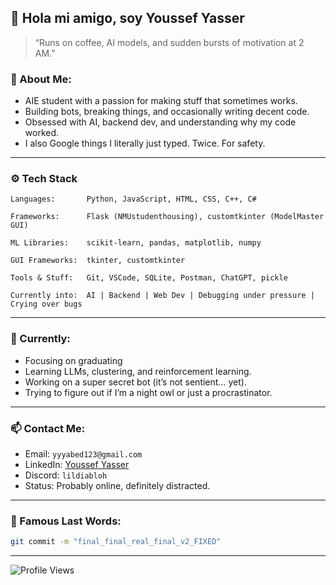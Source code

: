 ## 👋 Hola mi amigo, soy Youssef Yasser

> “Runs on coffee, AI models, and sudden bursts of motivation at 2 AM.”

### 🧠 About Me:
-  AIE student with a passion for making stuff that sometimes works.
-  Building bots, breaking things, and occasionally writing decent code.
-  Obsessed with AI, backend dev, and understanding why my code worked.
-  I also Google things I literally just typed. Twice. For safety.

---

### ⚙️ Tech Stack

```
Languages:       Python, JavaScript, HTML, CSS, C++, C#

Frameworks:      Flask (NMUstudenthousing), customtkinter (ModelMaster GUI)

ML Libraries:    scikit-learn, pandas, matplotlib, numpy

GUI Frameworks:  tkinter, customtkinter

Tools & Stuff:   Git, VSCode, SQLite, Postman, ChatGPT, pickle

Currently into:  AI | Backend | Web Dev | Debugging under pressure | Crying over bugs
```

---

### 🔭 Currently:
- Focusing on graduating
- Learning LLMs, clustering, and reinforcement learning.
- Working on a super secret bot (it’s not sentient… yet).
- Trying to figure out if I’m a night owl or just a procrastinator.

---

### 📫 Contact Me:
- Email: `yyyabed123@gmail.com`
- LinkedIn: [Youssef Yasser](https://www.linkedin.com/in/youssef-yasser-aa1a21264)
- Discord: `lildiabloh`
- Status: Probably online, definitely distracted.

---

### 💬 Famous Last Words:

```bash
git commit -m "final_final_real_final_v2_FIXED"
```

---

![Profile Views](https://komarev.com/ghpvc/?username=Lordiod&color=blue)
